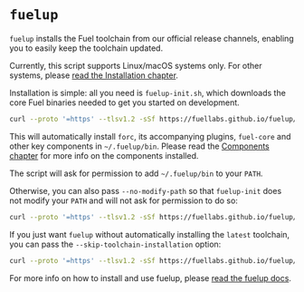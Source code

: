 # `fuelup`

`fuelup` installs the Fuel toolchain from our official release channels, enabling you to easily keep the toolchain updated.

Currently, this script supports Linux/macOS systems only. For other systems, please [read the Installation chapter](https://fuellabs.github.io/fuelup/master/installation/other.html).

Installation is simple: all you need is `fuelup-init.sh`, which downloads the core Fuel binaries needed to get you started on development.

```sh
curl --proto '=https' --tlsv1.2 -sSf https://fuellabs.github.io/fuelup/fuelup-init.sh | sh
```

This will automatically install `forc`, its accompanying plugins, `fuel-core` and other key components in `~/.fuelup/bin`. Please read the [Components chapter](https://fuellabs.github.io/fuelup/master/concepts/components.html) for more info on the components installed.

The script will ask for permission to add `~/.fuelup/bin` to your `PATH`.

Otherwise, you can also pass `--no-modify-path` so that `fuelup-init` does not modify your `PATH` and will not ask for permission to do so:

```sh
curl --proto '=https' --tlsv1.2 -sSf https://fuellabs.github.io/fuelup/fuelup-init.sh | sh -s -- --no-modify-path
```

If you just want `fuelup` without automatically installing the `latest` toolchain, you can pass the `--skip-toolchain-installation` option:

```sh
curl --proto '=https' --tlsv1.2 -sSf https://fuellabs.github.io/fuelup/fuelup-init.sh | sh -s -- --skip-toolchain-installation
```

For more info on how to install and use fuelup, please [read the fuelup docs](https://fuellabs.github.io/fuelup/v0.14.0/).
